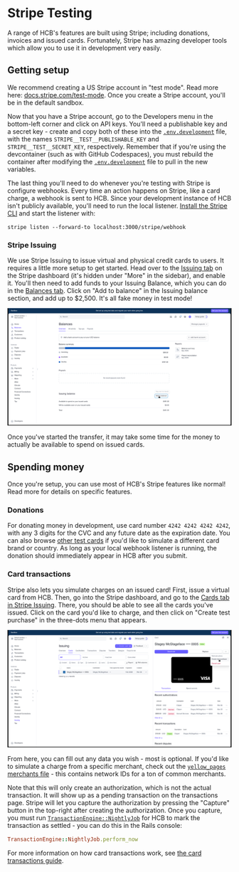 # Stripe Testing

A range of HCB's features are built using Stripe; including donations, invoices and issued cards. Fortunately, Stripe has amazing developer tools which allow you to use it in development very easily.

## Getting setup

We recommend creating a US Stripe account in "test mode". Read more here: [docs.stripe.com/test-mode](https://docs.stripe.com/test-mode#test-mode). Once you create a Stripe account, you'll be in the default sandbox.

Now that you have a Stripe account, go to the Developers menu in the bottom-left corner and click on API keys. You'll need a publishable key and a secret key - create and copy both of these into the [`.env.development`](/.env.development) file, with the names `STRIPE__TEST__PUBLISHABLE_KEY` and `STRIPE__TEST__SECRET_KEY`, respectively. Remember that if you're using the devcontainer (such as with GitHub Codespaces), you must rebuild the container after modifying the [`.env.development`](/.env.development) file to pull in the new variables.

The last thing you'll need to do whenever you're testing with Stripe is configure webhooks. Every time an action happens on Stripe, like a card charge, a webhook is sent to HCB. Since your development instance of HCB isn't publicly available, you'll need to run the local listener. [Install the Stripe CLI](https://stripe.com/docs/stripe-cli#install) and start the listener with:

```
stripe listen --forward-to localhost:3000/stripe/webhook
```

### Stripe Issuing

We use Stripe Issuing to issue virtual and physical credit cards to users. It requires a little more setup to get started. Head over to the [Issuing tab](https://dashboard.stripe.com/test/issuing/overview) on the Stripe dashboard (it's hidden under "More" in the sidebar), and enable it. You'll then need to add funds to your Issuing Balance, which you can do in the [Balances tab](https://dashboard.stripe.com/test/balance/overview#issuing-summary). Click on "Add to balance" in the Issuing balance section, and add up to $2,500. It's all fake money in test mode!

![Screenshot of Issuing balance in the Stripe dashboard](./images/issuing_balance.png)

Once you've started the transfer, it may take some time for the money to actually be available to spend on issued cards.

## Spending money

Once you're setup, you can use most of HCB's Stripe features like normal! Read more for details on specific features.

### Donations

For donating money in development, use card number `4242 4242 4242 4242`, with any 3 digits for the CVC and any future date as the expiration date. You can also browse [other test cards](https://docs.stripe.com/testing?testing-method=card-numbers#cards) if you'd like to simulate a different card brand or country. As long as your local webhook listener is running, the donation should immediately appear in HCB after you submit.

### Card transactions

Stripe also lets you simulate charges on an issued card! First, issue a virtual card from HCB. Then, go into the Stripe dashboard, and go to the [Cards tab in Stripe Issuing](https://dashboard.stripe.com/test/issuing/cards). There, you should be able to see all the cards you've issued. Click on the card you'd like to charge, and then click on "Create test purchase" in the three-dots menu that appears.

![Screenshot of the test purchase button in the Stripe dashboard](./images/test_purchase.png)

From here, you can fill out any data you wish - most is optional. If you'd like to simulate a charge from a specific merchant, check out the [`yellow_pages` merchants file](https://github.com/hackclub/yellow_pages/blob/main/lib/yellow_pages/merchants.yaml) - this contains network IDs for a ton of common merchants.

Note that this will only create an authorization, which is not the actual transaction. It will show up as a pending transaction on the transactions page. Stripe will let you capture the authorization by pressing the "Capture" button in the top-right after creating the authorization. Once you capture, you must run [`TransactionEngine::NightlyJob`](https://github.com/hackclub/hcb/blob/main/app/jobs/transaction_engine/nightly_job.rb) for HCB to mark the transaction as settled - you can do this in the Rails console:

```ruby
TransactionEngine::NightlyJob.perform_now
```

For more information on how card transactions work, see [the card transactions guide](./guides/card_transactions.md).
